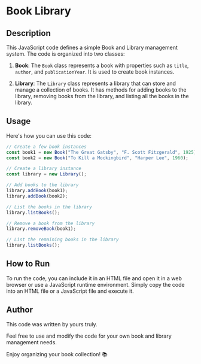 # Book Library

## Description

This JavaScript code defines a simple Book and Library management system. The code is organized into two classes:

1. **Book**: The `Book` class represents a book with properties such as `title`, `author`, and `publicationYear`. It is used to create book instances.

2. **Library**: The `Library` class represents a library that can store and manage a collection of books. It has methods for adding books to the library, removing books from the library, and listing all the books in the library.

## Usage

Here's how you can use this code:

```javascript
// Create a few book instances
const book1 = new Book("The Great Gatsby", "F. Scott Fitzgerald", 1925);
const book2 = new Book("To Kill a Mockingbird", "Harper Lee", 1960);

// Create a library instance
const library = new Library();

// Add books to the library
library.addBook(book1);
library.addBook(book2);

// List the books in the library
library.listBooks();

// Remove a book from the library
library.removeBook(book1);

// List the remaining books in the library
library.listBooks();
```

## How to Run

To run the code, you can include it in an HTML file and open it in a web browser or use a JavaScript runtime environment. Simply copy the code into an HTML file or a JavaScript file and execute it.

## Author

This code was written by yours truly.

Feel free to use and modify the code for your own book and library management needs.

Enjoy organizing your book collection! :books: